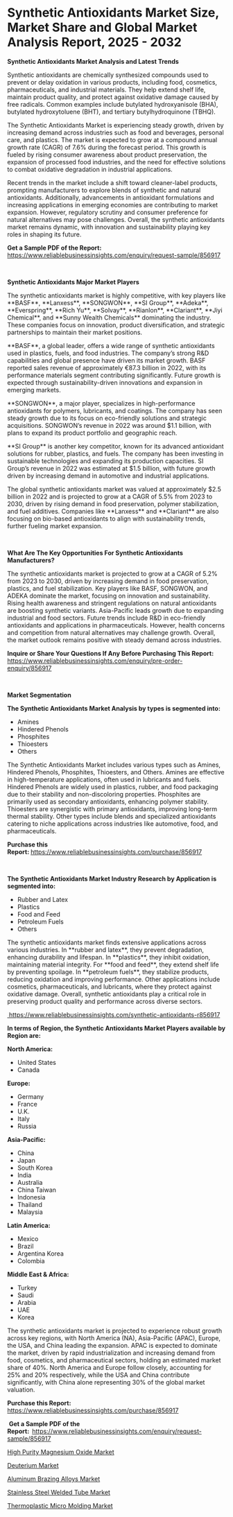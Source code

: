 <p><h1>Synthetic Antioxidants Market Size, Market Share and Global Market Analysis Report, 2025 - 2032</h1></p><p><strong>Synthetic Antioxidants Market Analysis and Latest Trends</strong></p>
<p><p>Synthetic antioxidants are chemically synthesized compounds used to prevent or delay oxidation in various products, including food, cosmetics, pharmaceuticals, and industrial materials. They help extend shelf life, maintain product quality, and protect against oxidative damage caused by free radicals. Common examples include butylated hydroxyanisole (BHA), butylated hydroxytoluene (BHT), and tertiary butylhydroquinone (TBHQ).</p><p>The Synthetic Antioxidants Market is experiencing steady growth, driven by increasing demand across industries such as food and beverages, personal care, and plastics. The market is expected to grow at a compound annual growth rate (CAGR) of 7.6% during the forecast period. This growth is fueled by rising consumer awareness about product preservation, the expansion of processed food industries, and the need for effective solutions to combat oxidative degradation in industrial applications.</p><p>Recent trends in the market include a shift toward cleaner-label products, prompting manufacturers to explore blends of synthetic and natural antioxidants. Additionally, advancements in antioxidant formulations and increasing applications in emerging economies are contributing to market expansion. However, regulatory scrutiny and consumer preference for natural alternatives may pose challenges. Overall, the synthetic antioxidants market remains dynamic, with innovation and sustainability playing key roles in shaping its future.</p></p>
<p><strong>Get a Sample PDF of the Report:&nbsp;</strong> <a href="https://www.reliablebusinessinsights.com/enquiry/request-sample/856917?utm_campaign=60&utm_medium=2&utm_source=Github&utm_content=ia&utm_term=26012025&utm_id=synthetic-antioxidants">https://www.reliablebusinessinsights.com/enquiry/request-sample/856917</a></p>
<p>&nbsp;</p>
<p><strong>Synthetic Antioxidants Major Market Players</strong></p>
<p><p>The synthetic antioxidants market is highly competitive, with key players like **BASF**, **Lanxess**, **SONGWON**, **SI Group**, **Adeka**, **Everspring**, **Rich Yu**, **Solvay**, **Rianlon**, **Clariant**, **Jiyi Chemical**, and **Sunny Wealth Chemicals** dominating the industry. These companies focus on innovation, product diversification, and strategic partnerships to maintain their market positions.</p><p>**BASF**, a global leader, offers a wide range of synthetic antioxidants used in plastics, fuels, and food industries. The company’s strong R&D capabilities and global presence have driven its market growth. BASF reported sales revenue of approximately €87.3 billion in 2022, with its performance materials segment contributing significantly. Future growth is expected through sustainability-driven innovations and expansion in emerging markets.</p><p>**SONGWON**, a major player, specializes in high-performance antioxidants for polymers, lubricants, and coatings. The company has seen steady growth due to its focus on eco-friendly solutions and strategic acquisitions. SONGWON’s revenue in 2022 was around $1.1 billion, with plans to expand its product portfolio and geographic reach.</p><p>**SI Group** is another key competitor, known for its advanced antioxidant solutions for rubber, plastics, and fuels. The company has been investing in sustainable technologies and expanding its production capacities. SI Group’s revenue in 2022 was estimated at $1.5 billion, with future growth driven by increasing demand in automotive and industrial applications.</p><p>The global synthetic antioxidants market was valued at approximately $2.5 billion in 2022 and is projected to grow at a CAGR of 5.5% from 2023 to 2030, driven by rising demand in food preservation, polymer stabilization, and fuel additives. Companies like **Lanxess** and **Clariant** are also focusing on bio-based antioxidants to align with sustainability trends, further fueling market expansion.</p></p>
<p>&nbsp;</p>
<p><strong>What Are The Key Opportunities For Synthetic Antioxidants Manufacturers?</strong></p>
<p><p>The synthetic antioxidants market is projected to grow at a CAGR of 5.2% from 2023 to 2030, driven by increasing demand in food preservation, plastics, and fuel stabilization. Key players like BASF, SONGWON, and ADEKA dominate the market, focusing on innovation and sustainability. Rising health awareness and stringent regulations on natural antioxidants are boosting synthetic variants. Asia-Pacific leads growth due to expanding industrial and food sectors. Future trends include R&D in eco-friendly antioxidants and applications in pharmaceuticals. However, health concerns and competition from natural alternatives may challenge growth. Overall, the market outlook remains positive with steady demand across industries.</p></p>
<p><strong>Inquire or Share Your Questions If Any Before Purchasing This Report:</strong> <a href="https://www.reliablebusinessinsights.com/enquiry/pre-order-enquiry/856917?utm_campaign=60&utm_medium=2&utm_source=Github&utm_content=ia&utm_term=26012025&utm_id=synthetic-antioxidants">https://www.reliablebusinessinsights.com/enquiry/pre-order-enquiry/856917</a></p>
<p>&nbsp;</p>
<p><strong>Market Segmentation</strong></p>
<p><strong>The Synthetic Antioxidants Market Analysis by types is segmented into:</strong></p>
<p><ul><li>Amines</li><li>Hindered Phenols</li><li>Phosphites</li><li>Thioesters</li><li>Others</li></ul></p>
<p><p>The Synthetic Antioxidants Market includes various types such as Amines, Hindered Phenols, Phosphites, Thioesters, and Others. Amines are effective in high-temperature applications, often used in lubricants and fuels. Hindered Phenols are widely used in plastics, rubber, and food packaging due to their stability and non-discoloring properties. Phosphites are primarily used as secondary antioxidants, enhancing polymer stability. Thioesters are synergistic with primary antioxidants, improving long-term thermal stability. Other types include blends and specialized antioxidants catering to niche applications across industries like automotive, food, and pharmaceuticals.</p></p>
<p><strong>Purchase this Report:&nbsp;</strong><a href="https://www.reliablebusinessinsights.com/purchase/856917?utm_campaign=60&utm_medium=2&utm_source=Github&utm_content=ia&utm_term=26012025&utm_id=synthetic-antioxidants">https://www.reliablebusinessinsights.com/purchase/856917</a></p>
<p>&nbsp;</p>
<p><strong>The Synthetic Antioxidants Market Industry Research by Application is segmented into:</strong></p>
<p><ul><li>Rubber and Latex</li><li>Plastics</li><li>Food and Feed</li><li>Petroleum Fuels</li><li>Others</li></ul></p>
<p><p>The synthetic antioxidants market finds extensive applications across various industries. In **rubber and latex**, they prevent degradation, enhancing durability and lifespan. In **plastics**, they inhibit oxidation, maintaining material integrity. For **food and feed**, they extend shelf life by preventing spoilage. In **petroleum fuels**, they stabilize products, reducing oxidation and improving performance. Other applications include cosmetics, pharmaceuticals, and lubricants, where they protect against oxidative damage. Overall, synthetic antioxidants play a critical role in preserving product quality and performance across diverse sectors.</p></p>
<p><a href="https://www.reliablebusinessinsights.com/synthetic-antioxidants-r856917?utm_campaign=60&utm_medium=2&utm_source=Github&utm_content=ia&utm_term=26012025&utm_id=synthetic-antioxidants">&nbsp;https://www.reliablebusinessinsights.com/synthetic-antioxidants-r856917</a></p>
<p><strong>In terms of Region, the Synthetic Antioxidants Market Players available by Region are:</strong></p>
<p>
    <p> <strong> North America: </strong>
        <ul>
            <li>United States</li>
            <li>Canada</li>
        </ul>
        </p> 
    <p> <strong> Europe: </strong>
        <ul>
            <li>Germany</li>
            <li>France</li>
            <li>U.K.</li>
            <li>Italy</li>
            <li>Russia</li>
        </ul>
        </p> 
    <p> <strong> Asia-Pacific: </strong>
        <ul>
            <li>China</li>
            <li>Japan</li>
            <li>South Korea</li>
            <li>India</li>
            <li>Australia</li>
            <li>China Taiwan</li>
            <li>Indonesia</li>
            <li>Thailand</li>
            <li>Malaysia</li>
        </ul>
        </p> 
    <p> <strong> Latin America: </strong>
        <ul>
            <li>Mexico</li>
            <li>Brazil</li>
            <li>Argentina Korea</li>
            <li>Colombia</li>
        </ul>
        </p> 
    <p> <strong> Middle East & Africa: </strong>
        <ul>
            <li>Turkey</li>
            <li>Saudi</li>
            <li>Arabia</li>
            <li>UAE</li>
            <li>Korea</li>
        </ul>
    </p>
    </p>
<p><p>The synthetic antioxidants market is projected to experience robust growth across key regions, with North America (NA), Asia-Pacific (APAC), Europe, the USA, and China leading the expansion. APAC is expected to dominate the market, driven by rapid industrialization and increasing demand from food, cosmetics, and pharmaceutical sectors, holding an estimated market share of 40%. North America and Europe follow closely, accounting for 25% and 20% respectively, while the USA and China contribute significantly, with China alone representing 30% of the global market valuation.</p></p>
<p><strong>Purchase this Report: </strong><a href="https://www.reliablebusinessinsights.com/purchase/856917?utm_campaign=60&utm_medium=2&utm_source=Github&utm_content=ia&utm_term=26012025&utm_id=synthetic-antioxidants">https://www.reliablebusinessinsights.com/purchase/856917</a></p>
<p>&nbsp;<strong>Get a Sample PDF of the Report:&nbsp;&nbsp;</strong><a href="https://www.reliablebusinessinsights.com/enquiry/request-sample/856917?utm_campaign=60&utm_medium=2&utm_source=Github&utm_content=ia&utm_term=26012025&utm_id=synthetic-antioxidants">https://www.reliablebusinessinsights.com/enquiry/request-sample/856917</a></p>
<p><strong></strong></p>
<p><p><a href="https://github.com/martomiko755/Market-Research-Report-List-1/blob/main/high-purity-magnesium-oxide-market.md?utm_campaign=60&utm_medium=2&utm_source=Github&utm_content=ia&utm_term=26012025&utm_id=synthetic-antioxidants">High Purity Magnesium Oxide Market</a></p><p><a href="https://github.com/carendesrochers299/Market-Research-Report-List-1/blob/main/deuterium-market.md?utm_campaign=60&utm_medium=2&utm_source=Github&utm_content=ia&utm_term=26012025&utm_id=synthetic-antioxidants">Deuterium Market</a></p><p><a href="https://github.com/chaturberville8181/Market-Research-Report-List-1/blob/main/aluminum-brazing-alloys-market.md?utm_campaign=60&utm_medium=2&utm_source=Github&utm_content=ia&utm_term=26012025&utm_id=synthetic-antioxidants">Aluminum Brazing Alloys Market</a></p><p><a href="https://github.com/zitanebeibit9/Market-Research-Report-List-1/blob/main/stainless-steel-welded-tube-market.md?utm_campaign=60&utm_medium=2&utm_source=Github&utm_content=ia&utm_term=26012025&utm_id=synthetic-antioxidants">Stainless Steel Welded Tube Market</a></p><p><a href="https://github.com/hannajuana198484/Market-Research-Report-List-1/blob/main/thermoplastic-micro-molding-market.md?utm_campaign=60&utm_medium=2&utm_source=Github&utm_content=ia&utm_term=26012025&utm_id=synthetic-antioxidants">Thermoplastic Micro Molding Market</a></p></p>